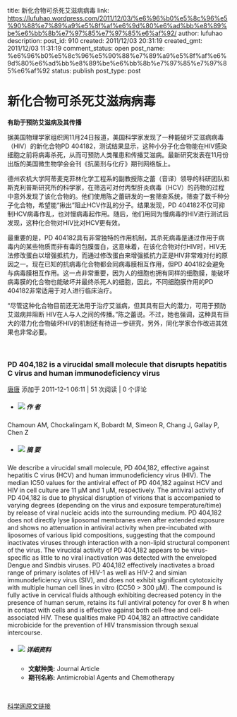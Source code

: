 title: 新化合物可杀死艾滋病病毒
link: https://lufuhao.wordpress.com/2011/12/03/%e6%96%b0%e5%8c%96%e5%90%88%e7%89%a9%e5%8f%af%e6%9d%80%e6%ad%bb%e8%89%be%e6%bb%8b%e7%97%85%e7%97%85%e6%af%92/
author: lufuhao
description: 
post_id: 910
created: 2011/12/03 20:31:19
created_gmt: 2011/12/03 11:31:19
comment_status: open
post_name: %e6%96%b0%e5%8c%96%e5%90%88%e7%89%a9%e5%8f%af%e6%9d%80%e6%ad%bb%e8%89%be%e6%bb%8b%e7%97%85%e7%97%85%e6%af%92
status: publish
post_type: post

# 新化合物可杀死艾滋病病毒

**有助于预防艾滋病及其传播**

据美国物理学家组织网11月24日报道，美国科学家发现了一种能破坏艾滋病病毒（HIV）的新化合物PD 404182，测试结果显示，这种小分子化合物能在HIV感染细胞之前将病毒杀死，从而可预防人类罹患和传播艾滋病。最新研究发表在11月份出版的美国微生物学会会刊《抗菌剂与化疗》期刊网络版上。 

德州农机大学阿蒂麦克菲林化学工程系的副教授陈之蕾（音译）领导的科研团队和斯克利普斯研究所的科学家，在筛选可对付丙型肝炎病毒（HCV）的药物的过程中意外发现了该化合物的。他们使用陈之蕾研发的一套筛查系统，筛查了数千种分子化合物，希望能“揪出”阻止HCV作乱的分子。结果发现，PD 404182不仅可抑制HCV病毒作乱，也对慢病毒起作用。随后，他们用同为慢病毒的HIV进行测试后发现，这种化合物对HIV比对HCV更有效。 

最重要的是，PD 404182具有非常独特的作用机制，其杀死病毒是通过作用于病毒内的某些物质而非有毒的包膜蛋白，这意味着，在该化合物对付HIV时，HIV无法修改蛋白以增强抵抗力，而通过修改蛋白来增强抵抗力正是HIV非常难对付的原因之一。现在已知的抗病毒化合物都会同病毒膜相互作用，但PD 404182会避免与病毒膜相互作用。这一点非常重要，因为人的细胞也拥有同样的细胞膜，能破坏病毒膜的化合物也能破坏并最终杀死人的细胞，因此，不同细胞膜作用的PD 404182非常适用于对人进行临床治疗。 

“尽管这种化合物目前还无法用于治疗艾滋病，但其具有巨大的潜力，可用于预防艾滋病并阻断 HIV在人与人之间的传播。”陈之蕾说。不过，她也强调，这种具有巨大的潜力化合物破坏HIV的机制还有待进一步研究，另外，同化学家合作改进其效果也非常必要。 

 

### PD 404,182 is a virucidal small molecule that disrupts hepatitis C virus and human immunodeficiency virus

[唐唐](http://www.xinkexue.com/space.php?uid=2) 添加于 2011-12-1 06:11 | 51 次阅读 | 0 个评论 

  * ##### ![](http://www.xinkexue.com/static/image/bib/arrow-open.gif) 作 者

Chamoun AM, Chockalingam K, Bobardt M, Simeon R, Chang J, Gallay P, Chen Z 
  * ##### ![](http://www.xinkexue.com/static/image/bib/arrow-open.gif) 摘 要

We describe a virucidal small molecule, PD 404,182, effective against hepatitis C virus (HCV) and human immunodeficiency virus (HIV). The median IC50 values for the antiviral effect of PD 404,182 against HCV and HIV in cell culture are 11 μM and 1 μM, respectively. The antiviral activity of PD 404,182 is due to physical disruption of virions that is accompanied to varying degrees (depending on the virus and exposure temperature/time) by release of viral nucleic acids into the surrounding medium. PD 404,182 does not directly lyse liposomal membranes even after extended exposure and shows no attenuation in antiviral activity when pre-incubated with liposomes of various lipid compositions, suggesting that the compound inactivates viruses through interaction with a non-lipid structural component of the virus. The virucidal activity of PD 404,182 appears to be virus-specific as little to no viral inactivation was detected with the enveloped Dengue and Sindbis viruses. PD 404,182 effectively inactivates a broad range of primary isolates of HIV-1 as well as HIV-2 and simian immunodeficiency virus (SIV), and does not exhibit significant cytotoxicity with multiple human cell lines in vitro (CC50 > 300 μM). The compound is fully active in cervical fluids although exhibiting decreased potency in the presence of human serum, retains its full antiviral potency for over 8 h when in contact with cells and is effective against both cell-free and cell-associated HIV. These qualities make PD 404,182 an attractive candidate microbicide for the prevention of HIV transmission through sexual intercourse. 
  * ##### ![](http://www.xinkexue.com/static/image/bib/arrow-open.gif) 详细资料

    * **文献种类:** Journal Article 
    * **期刊名称:** Antimicrobial Agents and Chemotherapy 

 

[科学网原文链接](http://www.xinkexue.com/bib.php?mod=ref&do=view&refid=25893)